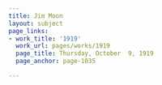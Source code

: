 ```yaml
---
title: Jim Moon
layout: subject
page_links:
- work_title: '1919'
  work_url: pages/works/1919
  page_title: Thursday, October  9, 1919
  page_anchor: page-1035

---
```

